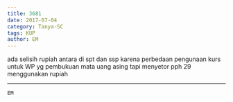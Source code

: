 ```yaml
---
title: 3681
date: 2017-07-04
category: Tanya-SC
tags: KUP
author: EM
---
```


ada selisih rupiah antara di spt dan ssp karena perbedaan pengunaan kurs untuk WP yg pembukuan mata uang asing tapi menyetor pph 29 menggunakan rupiah

---



`EM`
